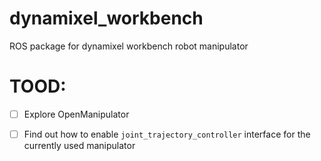 # dynamixel_workbench 


ROS package for dynamixel workbench robot manipulator 


# TOOD: 

- [ ] Explore OpenManipulator 
- [ ] Find out how to enable `joint_trajectory_controller` interface for the currently used manipulator


